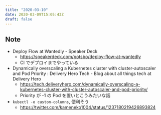 ```yaml
---
title: "2020-03-10"
date: 2020-03-09T15:05:43Z
draft: false
---
```


## Note

* Deploy Flow at Wantedly - Speaker Deck
  * https://speakerdeck.com/potsbo/deploy-flow-at-wantedly
  * CI でデプロイまでやっている
* Dynamically overscaling a Kubernetes cluster with cluster-autoscaler and Pod Priority : Delivery Hero Tech - Blog about all things tech at Delivery Hero
  * https://tech.deliveryhero.com/dynamically-overscaling-a-kubernetes-cluster-with-cluster-autoscaler-and-pod-priority/
  * Priority が -1 の Pod を置いとこうみたいな話
* `kubectl -o custom-columns`, 便利そう
  * https://twitter.com/kameneko1004/status/1237180219426893824
